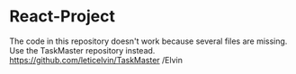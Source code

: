 # React-Project

The code in this repository doesn't work because several files are missing.
Use the TaskMaster repository instead. https://github.com/leticelvin/TaskMaster
/Elvin
